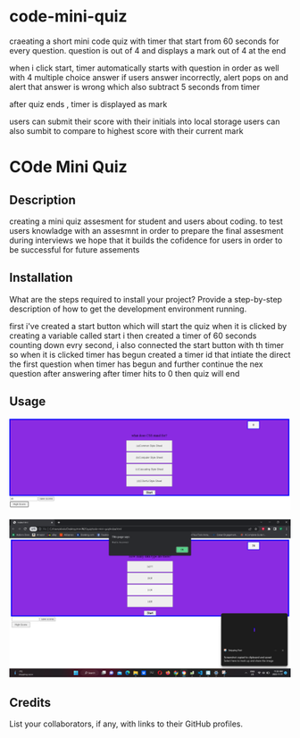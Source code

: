 # code-mini-quiz






craeating a short mini code quiz with timer that start from 60 seconds for every question.
question is out of 4 and displays a mark out of 4 at the end


when i click start,
timer automatically starts with question in order as well with 4 multiple choice answer 
if users answer incorrectly, alert pops on and alert that answer is wrong which also subtract 5 seconds from timer 

after quiz ends , timer is displayed as mark

users can submit their score with their initials into local storage
users can also sumbit to compare to highest score with their current mark





# COde Mini Quiz

## Description

creating a mini quiz assesment for student and users about coding. 
to test users knowladge with an assesmnt in order to prepare the final assesment during interviews
we hope that it builds the cofidence for users in order to be successful for future assements 

## Installation

What are the steps required to install your project? Provide a step-by-step description of how to get the development environment running.

first i've created a start button which will start the quiz when it is clicked by creating a variable called start
i then created a timer of 60 seconds counting down evry second, i also connected the start button with th timer so when it is clicked timer has begun
created a timer id  that intiate the direct the first question when timer has begun and further continue the nex question after answering
after timer hits to 0  then quiz will end





## Usage

![](images/mini-quiz-ss.png)

![](images/mini-quiz-ss2.png)



## Credits

List your collaborators, if any, with links to their GitHub profiles.




